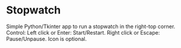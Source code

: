 # Stopwatch
Simple Python/Tkinter app to run a stopwatch in the right-top corner.
Control:
Left click or Enter: Start/Restart.
Right click or Escape: Pause/Unpause.
Icon is optional.
